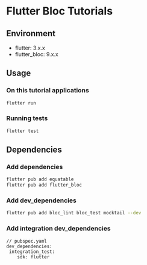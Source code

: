 # Flutter Bloc Tutorials



## Environment

- flutter: 3.x.x
- flutter_bloc: 9.x.x

## Usage

### On this tutorial applications

```bash
flutter run
```

### Running tests

```bash
flutter test
```

## Dependencies

### Add dependencies

```bash
flutter pub add equatable
flutter pub add flutter_bloc
```

### Add dev_dependencies

```bash
flutter pub add bloc_lint bloc_test mocktail --dev
```

### Add integration dev_dependencies

```
// pubspec.yaml
dev_dependencies:
 integration_test:
    sdk: flutter
```
